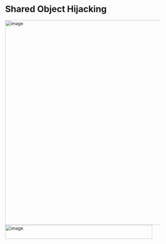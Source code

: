 # Shared Object Hijacking

<img width="1038" height="662" alt="image" src="https://github.com/user-attachments/assets/914799df-a051-4d8e-9bed-2a21d2d51a23" />

<img width="476" height="45" alt="image" src="https://github.com/user-attachments/assets/dc1730eb-feb3-4316-9f98-7ba4c66c845c" />
